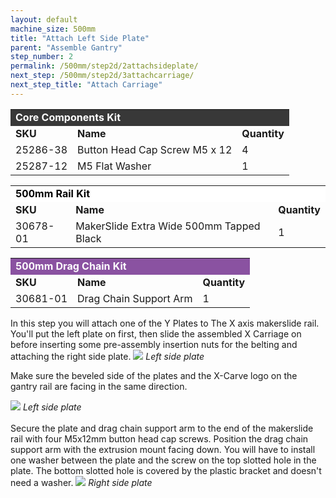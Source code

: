 ```yaml
---
layout: default
machine_size: 500mm
title: "Attach Left Side Plate"
parent: "Assemble Gantry"
step_number: 2
permalink: /500mm/step2d/2attachsideplate/
next_step: /500mm/step2d/3attachcarriage/
next_step_title: "Attach Carriage"
---
```


<table>
  <tr>
    <td style="color:#fff;background: #383838" colspan="3">
      <b>Core Components Kit</b>
    </td>
  </tr>
  <tr>
    <td>
      <b>SKU</b>
    </td>
    <td>
      <b>Name</b>
    </td>
    <td>
      <b>Quantity</b>
    </td>
  </tr>
  <tr>
    <td>
      25286-38
    </td>
    <td>
      Button Head Cap Screw M5 x 12
    </td>
    <td>
      4
    </td>
  </tr>
  <tr>
    <td>
      25287-12
    </td>
    <td>
      M5 Flat Washer
    </td>
    <td>
      1
    </td>
  </tr>
</table>
<table>
  <tr>
    <td style="color:#000;background: #FFFFFF" colspan="3">
      <b>500mm Rail Kit</b>
    </td>
  </tr>
  <tr>
    <td>
      <b>SKU</b>
    </td>
    <td>
      <b>Name</b>
    </td>
    <td>
      <b>Quantity</b>
    </td>
  </tr>
  <tr>
    <td>
      30678-01
    </td>
    <td>
      MakerSlide Extra Wide 500mm Tapped Black
    </td>
    <td>
      1
    </td>
  </tr>
</table>
<table>
  <tr>
    <td style="color:#fff;background: #8A52A1" colspan="3">
      <b>500mm Drag Chain Kit</b>
    </td>
  </tr>
  <tr>
    <td>
      <b>SKU</b>
    </td>
    <td>
      <b>Name</b>
    </td>
    <td>
      <b>Quantity</b>
    </td>
  </tr>
  <tr>
    <td>
      30681-01
    </td>
    <td>
      Drag Chain Support Arm
    </td>
    <td>
      1
    </td>
  </tr>
</table>

In this step you will attach one of the Y Plates to The X axis makerslide rail. You'll put the left plate on first, then slide the assembled X Carriage on before inserting some pre-assembly insertion nuts for the belting and attaching the right side plate.
<img src="../../step2/photo/jpfs_DSC2764.jpg">
<i>Left side plate</i>

Make sure the beveled side of the plates and the X-Carve logo on the gantry rail are facing in the same direction.

<img src="../../step2/photo/jpfs_DSC2759.jpg">
<i>Left side plate</i>
<br>
<br>
Secure the plate and drag chain support arm to the end of the makerslide rail with four M5x12mm button head cap screws. Position the drag chain support arm with the extrusion mount facing down. You will have to install one washer between the plate and the screw on the top slotted hole in the plate. The bottom slotted hole is covered by the plastic bracket and doesn't need a washer.

<img src="../../step2/photo/P4211743jpg34.jpg">
<i>Right side plate</i>
